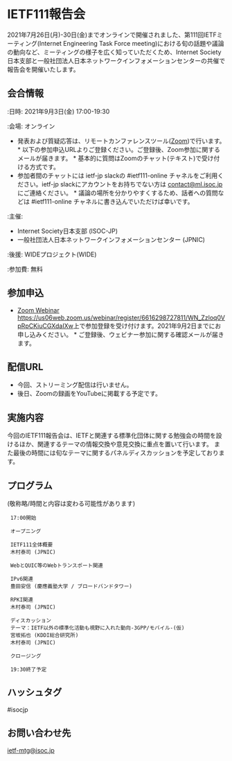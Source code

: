 # IETF111報告会

2021年7月26日(月)-30日(金)までオンラインで開催されました、第111回IETFミーティング(Internet Engineering Task Force meeting)における旬の話題や議論の動向など、ミーティングの様子を広く知っていただくため、Internet Society 日本支部と一般社団法人日本ネットワークインフォメーションセンターの共催で報告会を開催いたします。

## 会合情報
:日時: 2021年9月3日(金) 17:00-19:30

:会場: オンライン
*  発表および質疑応答は、リモートカンファレンスツール([Zoom](https://zoom.us))で行います。
       *  以下の参加申込URLよりご登録ください。ご登録後、Zoom参加に関するメールが届きます。
       *  基本的に質問はZoomのチャット(テキスト)で受け付ける方式です。
*  参加者間のチャットには ietf-jp slackの #ietf111-online チャネルをご利用ください。ietf-jp slackにアカウントをお持ちでない方は contact@ml.isoc.jp にご連絡ください。
       *  議論の場所を分かりやすくするため、話者への質問などは #ietf111-online チャネルに書き込んでいただけば幸いです。

:主催:
*  Internet Society日本支部 (ISOC-JP)
*  一般社団法人日本ネットワークインフォメーションセンター (JPNIC) 

:後援: WIDEプロジェクト(WIDE)

:参加費: 無料

## 参加申込
*  [Zoom Webinar <https://us06web.zoom.us/webinar/register/6616298727811/WN_Zzloq0VpRpCKiuCGXdaIXw>](https://us06web.zoom.us/webinar/register/6616298727811/WN_Zzloq0VpRpCKiuCGXdaIXw)上で参加登録を受け付けます。2021年9月2日までにお申し込みください。
       *  ご登録後、ウェビナー参加に関する確認メールが届きます。

## 配信URL

*  今回、ストリーミング配信は行いません。
*  後日、Zoomの録画をYouTubeに掲載する予定です。

## 実施内容

今回のIETF111報告会は、IETFと関連する標準化団体に関する勉強会の時間を設けるほか、関連するテーマの情報交換や意見交換に重点を置いて行います。
また最後の時間には旬なテーマに関するパネルディスカッションを予定しております。

## プログラム

(敬称略/時間と内容は変わる可能性があります)

     17:00開始
     
     オープニング
     
     IETF111全体概要
     木村泰司 (JPNIC)
     
     WebとQUIC等のWebトランスポート関連
     
     IPv6関連
     豊田安信 (慶應義塾大学 / ブロードバンドタワー)
     
     RPKI関連
     木村泰司 (JPNIC)
     
     ディスカッション
     テーマ：IETF以外の標準化活動も視野に入れた動向‐3GPP/モバイル‐(仮)
     宮坂拓也 (KDDI総合研究所)
     木村泰司 (JPNIC)
     
     クロージング
     
     19:30終了予定

## ハッシュタグ

#isocjp

## お問い合わせ先
ietf-mtg@isoc.jp